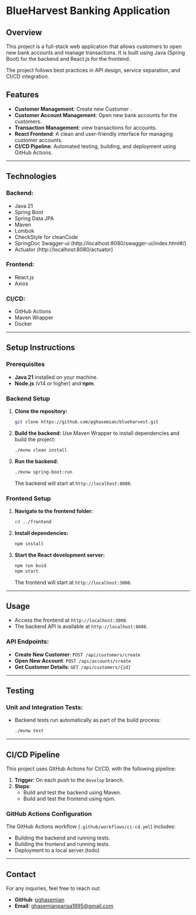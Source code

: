 
# BlueHarvest Banking Application

## Overview

This project is a full-stack web application that allows customers to open new bank accounts and manage transactions. 
It is built using Java (Spring Boot) for the backend and React.js for the frontend.

The project follows best practices in API design, service separation, and CI/CD integration.

## Features

- **Customer Management**: Create new Customer .
- **Customer Account Management**: Open new bank accounts for the customers.
- **Transaction Management**: view transactions for accounts.
- **React Frontend**: A clean and user-friendly interface for managing customer accounts.
- **CI/CD Pipeline**: Automated testing, building, and deployment using GitHub Actions.

---

## Technologies

### Backend:
- Java 21
- Spring Boot
- Spring Data JPA
- Maven
- Lombok
- CheckStyle for cleanCode
- SpringDoc Swagger-ui (http://localhost:8080/swagger-ui/index.html#/)
- Actuator (http://localhost:8080/actuator)

### Frontend:
- React.js
- Axios

### CI/CD:
- GitHub Actions
- Maven Wrapper
- Docker

---

## Setup Instructions

### Prerequisites

- **Java 21** installed on your machine.
- **Node.js** (v14 or higher) and **npm**.

### Backend Setup

1. **Clone the repository:**
   ```bash
   git clone https://github.com/pghasemian/blueharvest.git
   ```

2. **Build the backend:**
   Use Maven Wrapper to install dependencies and build the project:
   ```bash
   ./mvnw clean install
   ```

3. **Run the backend:**
   ```bash
   ./mvnw spring-boot:run
   ```

   The backend will start at `http://localhost:8080`.


### Frontend Setup

1. **Navigate to the frontend folder:**
   ```bash
   cd ../frontend
   ```

2. **Install dependencies:**
   ```bash
   npm install
   ```

3. **Start the React development server:**
   ```bash
   npm run buid 
   npm start
   ```

   The frontend will start at `http://localhost:3000`.
---

## Usage

- Access the frontend at `http://localhost:3000`.
- The backend API is available at `http://localhost:8080`.

### API Endpoints:

- **Create New Customer**: `POST /api/customers/create`
- **Open New Account**: `POST /api/accounts/create`
- **Get Customer Details**: `GET /api/customers/{id}`

---

## Testing

### Unit and Integration Tests:

- Backend tests run automatically as part of the build process:
   ```bash
   ./mvnw test
   ```

---

## CI/CD Pipeline

This project uses GitHub Actions for CI/CD, with the following pipeline:

1. **Trigger**: On each push to the `develop` branch.
2. **Steps**:
   - Build and test the backend using Maven.
   - Build and test the frontend using npm.

### GitHub Actions Configuration

The GitHub Actions workflow (`.github/workflows/ci-cd.yml`) includes:
- Building the backend and running tests.
- Building the frontend and running tests.
- Deployment to a local server.(todo)

---


## Contact

For any inquiries, feel free to reach out:

- **GitHub**: [pghasemian](https://github.com/pghasemian)
- **Email**: ghasemianparisa1995@gmail.com
